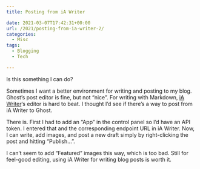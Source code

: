 ```yaml
---
title: Posting from iA Writer

date: 2021-03-07T17:42:31+00:00
url: /2021/posting-from-ia-writer-2/
categories:
  - Misc
tags:
  - Blogging
  - Tech

---
```

<!--kg-card-begin: html-->Is this something I can do?

Sometimes I want a better environment for writing and posting to my blog. Ghost&#8217;s post editor is fine, but not &#8220;nice&#8221;. For writing with Markdown, [iA Writer][1]&#8216;s editor is hard to beat. I thought I&#8217;d see if there&#8217;s a way to post from iA Writer to Ghost.

There is. First I had to add an &#8220;App&#8221; in the control panel so I&#8217;d have an API token. I entered that and the corresponding endpoint URL in iA Writer. Now, I can write, add images, and post a new draft simply by right-clicking the post and hitting &#8220;Publish&#8230;&#8221;.

I can&#8217;t seem to add &#8220;Featured&#8221; images this way, which is too bad. Still for feel-good editing, using iA Writer for writing blog posts is worth it.

<!--kg-card-end: html-->

 [1]: https://ia.net/writer